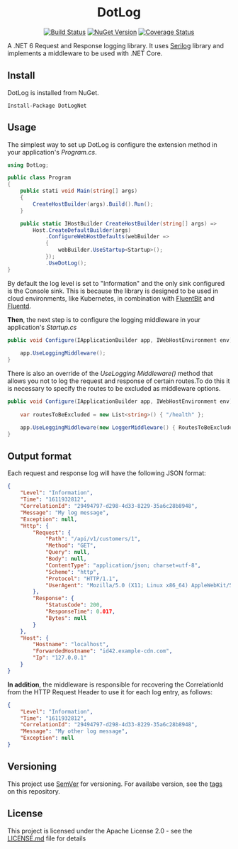 <div align="center">

# DotLog

[![Build Status](https://github.com/riccardotzr/dotlog/workflows/publish/badge.svg)](https://github.com/riccardotzr/ghealth/actions)
[![NuGet Version](https://img.shields.io/nuget/v/DotLogNet.svg)](https://www.nuget.org/packages/DotLogNet/)
[![Coverage Status](https://coveralls.io/repos/github/riccardotzr/dotlog/badge.svg?branch=main)](https://coveralls.io/github/riccardotzr/dotlog?branch=main)

</div>

A .NET 6 Request and Response logging library. It uses [Serilog](https://github.com/serilog/serilog) library and implements a middleware to be used with .NET Core.

## Install
DotLog is installed from NuGet.

```
Install-Package DotLogNet
```

## Usage

The simplest way to set up DotLog is configure the extension method in your application's _Program.cs_.

```csharp
using DotLog;

public class Program 
{
    public stati void Main(string[] args) 
    {
        CreateHostBuilder(args).Build().Run();
    }

    public static IHostBuilder CreateHostBuilder(string[] args) =>
        Host.CreateDefaultBuilder(args)
            .ConfigureWebHostDefaults(webBuilder =>
            {
                webBuilder.UseStartup<Startup>();
            });
            .UseDotLog();
}

```
By default the log level is set to "Information" and the only sink configured is the Console sink. This is because the library is designed to be used in cloud environments, like Kubernetes, in combination with [FluentBit](https://fluentbit.io/) and [Fluentd](https://www.fluentd.org/).

**Then**, the next step is to configure the logging middleware in your application's _Startup.cs_

```csharp
public void Configure(IApplicationBuilder app, IWebHostEnvironment env) {
    
    app.UseLoggingMiddleware();
} 
```

There is also an override of the _UseLogging Middleware()_ method that allows you not to log the request and response of certain routes.To do this it is necessary to specify the routes to be excluded as middleware options.

```csharp
public void Configure(IApplicationBuilder app, IWebHostEnvironment env) {
    
    var routesToBeExcluded = new List<string>() { "/health" };

    app.UseLoggingMiddleware(new LoggerMiddleware() { RoutesToBeExcluded = routesToBeExcluded });
}
```

## Output format

Each request and response log will have the following JSON format:

```json
{
    "Level": "Information",
    "Time": "1611932812",
    "CorrelationId": "29494797-d298-4d33-8229-35a6c28b8948",
    "Message": "My log message",
    "Exception": null,
    "Http": {
        "Request": {
            "Path": "/api/v1/customers/1",
            "Method": "GET",
            "Query": null,
            "Body": null,
            "ContentType": "application/json; charset=utf-8",
            "Scheme": "http",
            "Protocol": "HTTP/1.1",
            "UserAgent": "Mozilla/5.0 (X11; Linux x86_64) AppleWebKit/537.36 (KHTML, like Gecko) Chrome/51.0.2704.103 Safari/537.36"
        },
        "Response": {
            "StatusCode": 200,
            "ResponseTime": 0.017,
            "Bytes": null
        }
    },
    "Host": {
        "Hostname": "localhost",
        "ForwardedHostname": "id42.example-cdn.com",
        "Ip": "127.0.0.1"
    }
}
```

**In addition**, the middleware is responsible for recovering the CorrelationId from the HTTP Request Header to use it for each log entry, as follows:

```json
{
    "Level": "Information",
    "Time": "1611932812",
    "CorrelationId": "29494797-d298-4d33-8229-35a6c28b8948",
    "Message": "My other log message",
    "Exception": null
}
```

## Versioning

This project use [SemVer](https://semver.org/) for versioning. For availabe version, see the [tags](https://github.com/riccardotzr/dotlog/tags) on this repository.

## License

This project is licensed under the Apache License 2.0 - see the [LICENSE.md](LICENSE.md)
file for details